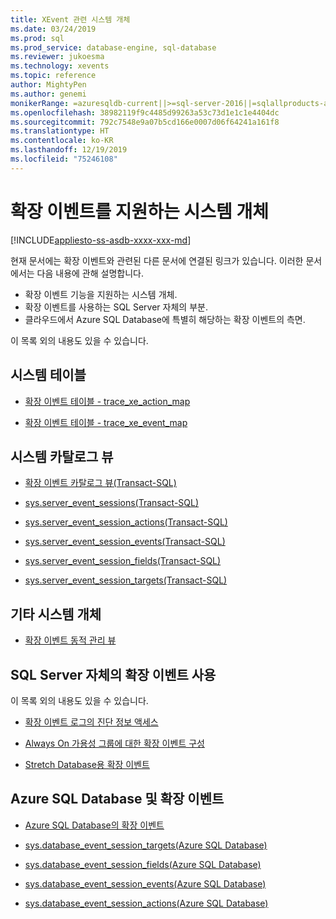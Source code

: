 ```yaml
---
title: XEvent 관련 시스템 개체
ms.date: 03/24/2019
ms.prod: sql
ms.prod_service: database-engine, sql-database
ms.reviewer: jukoesma
ms.technology: xevents
ms.topic: reference
author: MightyPen
ms.author: genemi
monikerRange: =azuresqldb-current||>=sql-server-2016||=sqlallproducts-allversions||>=sql-server-linux-2017||=azuresqldb-mi-current
ms.openlocfilehash: 38982119f9c4485d99263a53c73d1e1c1e4404dc
ms.sourcegitcommit: 792c7548e9a07b5cd166e0007d06f64241a161f8
ms.translationtype: HT
ms.contentlocale: ko-KR
ms.lasthandoff: 12/19/2019
ms.locfileid: "75246108"
---
```

# <a name="system-objects-that-support-extended-events"></a>확장 이벤트를 지원하는 시스템 개체

[!INCLUDE[appliesto-ss-asdb-xxxx-xxx-md](../../includes/appliesto-ss-asdb-xxxx-xxx-md.md)]

현재 문서에는 확장 이벤트와 관련된 다른 문서에 연결된 링크가 있습니다. 이러한 문서에서는 다음 내용에 관해 설명합니다.

- 확장 이벤트 기능을 지원하는 시스템 개체.
- 확장 이벤트를 사용하는 SQL Server 자체의 부분.
- 클라우드에서 Azure SQL Database에 특별히 해당하는 확장 이벤트의 측면.

이 목록 외의 내용도 있을 수 있습니다.

## <a name="system-tables"></a>시스템 테이블

- [확장 이벤트 테이블 - trace_xe_action_map](../system-tables/extended-events-tables-trace-xe-action-map.md)

- [확장 이벤트 테이블 - trace_xe_event_map](../system-tables/extended-events-tables-trace-xe-event-map.md)

## <a name="system-catalog-views"></a>시스템 카탈로그 뷰

- [확장 이벤트 카탈로그 뷰(Transact-SQL)](../system-catalog-views/extended-events-catalog-views-transact-sql.md)

- [sys.server_event_sessions(Transact-SQL)](../system-catalog-views/sys-server-event-sessions-transact-sql.md)

- [sys.server_event_session_actions(Transact-SQL)](../system-catalog-views/sys-server-event-session-actions-transact-sql.md)

- [sys.server_event_session_events(Transact-SQL)](../system-catalog-views/sys-server-event-session-events-transact-sql.md)

- [sys.server_event_session_fields(Transact-SQL)](../system-catalog-views/sys-server-event-session-fields-transact-sql.md)

- [sys.server_event_session_targets(Transact-SQL)](../system-catalog-views/sys-server-event-session-targets-transact-sql.md)

## <a name="other-system-objects"></a>기타 시스템 개체

- [확장 이벤트 동적 관리 뷰](../system-dynamic-management-views/extended-events-dynamic-management-views.md)

## <a name="uses-of-extended-events-by-sql-server-itself"></a>SQL Server 자체의 확장 이벤트 사용

이 목록 외의 내용도 있을 수 있습니다.

- [확장 이벤트 로그의 진단 정보 액세스](../native-client/features/accessing-diagnostic-information-in-the-extended-events-log.md)

- [Always On 가용성 그룹에 대한 확장 이벤트 구성](../../database-engine/availability-groups/windows/always-on-extended-events.md)

- [Stretch Database용 확장 이벤트](../../sql-server/stretch-database/extended-events-for-stretch-database.md)

## <a name="azure-sql-database-and-extended-events"></a>Azure SQL Database 및 확장 이벤트

- [Azure SQL Database의 확장 이벤트](/azure/sql-database/sql-database-xevent-db-diff-from-svr)

- [sys.database_event_session_targets(Azure SQL Database)](../system-catalog-views/sys-database-event-session-targets-azure-sql-database.md)

- [sys.database_event_session_fields(Azure SQL Database)](../system-catalog-views/sys-database-event-session-fields-azure-sql-database.md)

- [sys.database_event_session_events(Azure SQL Database)](../system-catalog-views/sys-database-event-session-events-azure-sql-database.md)

- [sys.database_event_session_actions(Azure SQL Database)](../system-catalog-views/sys-database-event-session-actions-azure-sql-database.md)
